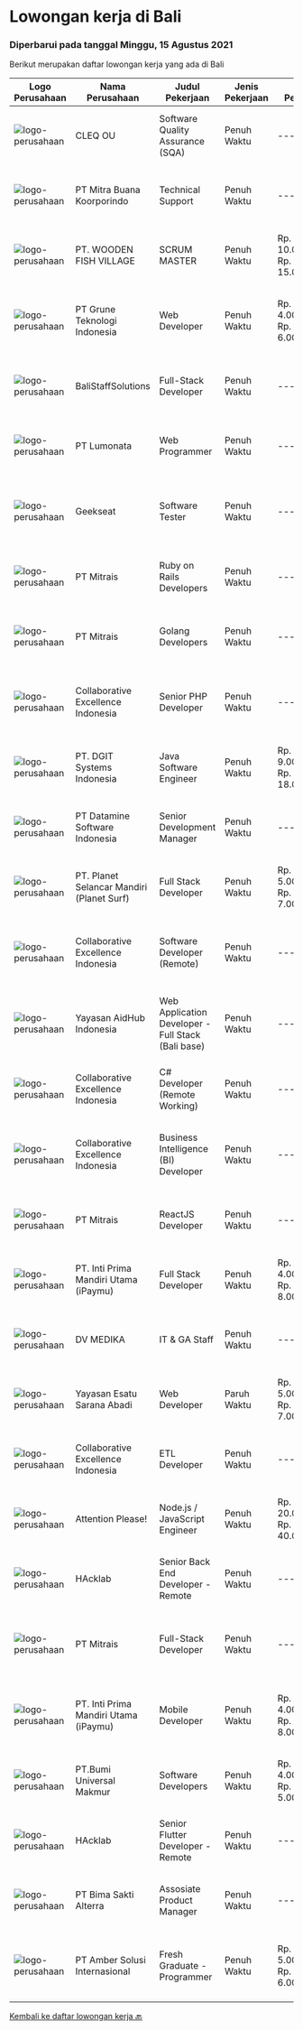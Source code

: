 
  # Lowongan kerja di Bali

  ### Diperbarui pada tanggal Minggu, 15 Agustus 2021

  Berikut merupakan daftar lowongan kerja yang ada di Bali

  |Logo Perusahaan | Nama Perusahaan | Judul Pekerjaan | Jenis Pekerjaan | Gaji Pekerjaan | Lokasi | Deskripsi | Tanggal diunggah | Pranala |
  | -------------- | --------------- | --------------- | --------- | --------- | -------------- | ------- | ----------- | ----------- |
  |![logo-perusahaan](https://image-service-cdn.seek.com.au/83f6c0a379be672bd3733ebae34ee48ae48afc54/ee4dce1061f3f616224767ad58cb2fc751b8d2dc)|CLEQ OU|Software Quality Assurance (SQA)|Penuh Waktu|---|Badung|About ItsavirusItsavirus is a software company with offices in Bali, Singapore and Amsterdam. With a relative small group of people, we work on great...|Sabtu, 14 Agustus 2021|https://www.jobstreet.co.id/id/job/software-quality-assurance-sqa-3593883?token=0~0e1e2f70-87e2-4d25-a254-f7e88037f3b6&sectionRank=1&jobId=jobstreet-id-job-3593883|
|![logo-perusahaan](https://image-service-cdn.seek.com.au/f239709d655cb2106929c841dd2b71edd206015d/ee4dce1061f3f616224767ad58cb2fc751b8d2dc)|PT Mitra Buana Koorporindo|Technical Support|Penuh Waktu|---|Denpasar|Maksimal 35 tahun Pendidikan Minimal SMK / D3 / S1 Teknik Informatika/ Jaringan / Elektro Memiliki pengetahuan tentang Hardware &amp; Software system,...|Jumat, 13 Agustus 2021|https://www.jobstreet.co.id/id/job/technical-support-3600154?token=0~0e1e2f70-87e2-4d25-a254-f7e88037f3b6&sectionRank=2&jobId=jobstreet-id-job-3600154|
|![logo-perusahaan](https://image-service-cdn.seek.com.au/6f2d4bb0fdf84b817cd6a63e97b1236b16f643ef/ee4dce1061f3f616224767ad58cb2fc751b8d2dc)|PT. WOODEN FISH VILLAGE|SCRUM MASTER|Penuh Waktu|Rp. 10.000.000-Rp. 15.000.000|Bali|Manage each project’s scope and timeline Coordinate sprints, retrospective meetings and daily stand-ups Coach team members in Agile frameworks...|Jumat, 13 Agustus 2021|https://www.jobstreet.co.id/id/job/scrum-master-3588612?token=0~0e1e2f70-87e2-4d25-a254-f7e88037f3b6&sectionRank=3&jobId=jobstreet-id-job-3588612|
|![logo-perusahaan](https://image-service-cdn.seek.com.au/bce4433421cbd6d3fbcd407460c54cc5d2693753/ee4dce1061f3f616224767ad58cb2fc751b8d2dc)|PT Grune Teknologi Indonesia|Web Developer|Penuh Waktu|Rp. 4.000.000-Rp. 6.000.000|Denpasar|Job Descriptions: Write programming code, either from scratch or adapting from other source code to meet business requirements. Candidates can choose...|Sabtu, 14 Agustus 2021|https://www.jobstreet.co.id/id/job/web-developer-3589792?token=0~0e1e2f70-87e2-4d25-a254-f7e88037f3b6&sectionRank=4&jobId=jobstreet-id-job-3589792|
|![logo-perusahaan](https://us.123rf.com/450wm/pavelstasevich/pavelstasevich1811/pavelstasevich181101027/112815900-stock-vector-no-image-available-icon-flat-vector.jpg?ver=6)|BaliStaffSolutions|Full-Stack Developer|Penuh Waktu|---|Bali|An international payment platform is looking for an experienced Full-Stack Developer (Bali based, full-time).Responsibilities:·      HTML Front-End...|Jumat, 13 Agustus 2021|https://www.jobstreet.co.id/id/job/full-stack-developer-3599807?token=0~0e1e2f70-87e2-4d25-a254-f7e88037f3b6&sectionRank=5&jobId=jobstreet-id-job-3599807|
|![logo-perusahaan](https://image-service-cdn.seek.com.au/3de98e9c9215f2393d4c138e6c0f5f1400933fcb/ee4dce1061f3f616224767ad58cb2fc751b8d2dc)|PT Lumonata|Web Programmer|Penuh Waktu|---|Badung|Lumonata are an independent design and development studio based in Bali that provides services in the field of website design, website...|Jumat, 13 Agustus 2021|https://www.jobstreet.co.id/id/job/web-programmer-3588179?token=0~0e1e2f70-87e2-4d25-a254-f7e88037f3b6&sectionRank=6&jobId=jobstreet-id-job-3588179|
|![logo-perusahaan](https://image-service-cdn.seek.com.au/961432dbd4f6f598e568bbe95a11411dce0703c4/ee4dce1061f3f616224767ad58cb2fc751b8d2dc)|Geekseat|Software Tester|Penuh Waktu|---|Bali|We’re looking for an experienced Software Tester to join our Awesome Engineering Team at Bali or Bandung (WFH until further notice).As a Software...|Kamis, 12 Agustus 2021|https://www.jobstreet.co.id/id/job/software-tester-3598906?token=0~0e1e2f70-87e2-4d25-a254-f7e88037f3b6&sectionRank=7&jobId=jobstreet-id-job-3598906|
|![logo-perusahaan](https://image-service-cdn.seek.com.au/969b0c47f133a1e0155056a5d964c63953dd6304/ee4dce1061f3f616224767ad58cb2fc751b8d2dc)|PT Mitrais|Ruby on Rails Developers|Penuh Waktu|---|Bali|Build your Career with Mitrais ! We're urgently looking for experienced Ruby On Rails  Developers to be part of our team for an immediate...|Kamis, 12 Agustus 2021|https://www.jobstreet.co.id/id/job/ruby-on-rails-developers-3598722?token=0~0e1e2f70-87e2-4d25-a254-f7e88037f3b6&sectionRank=8&jobId=jobstreet-id-job-3598722|
|![logo-perusahaan](https://image-service-cdn.seek.com.au/969b0c47f133a1e0155056a5d964c63953dd6304/ee4dce1061f3f616224767ad58cb2fc751b8d2dc)|PT Mitrais|Golang Developers|Penuh Waktu|---|Bali|Build your Career with Mitrais!We're looking for experienced Golang Developers to be part of our team. What will you be doing? Liaising with...|Kamis, 12 Agustus 2021|https://www.jobstreet.co.id/id/job/golang-developers-3587780?token=0~0e1e2f70-87e2-4d25-a254-f7e88037f3b6&sectionRank=9&jobId=jobstreet-id-job-3587780|
|![logo-perusahaan](https://image-service-cdn.seek.com.au/7145b1ba6bc0dbd678e2bf86d776dd2b1b9b81f6/ee4dce1061f3f616224767ad58cb2fc751b8d2dc)|Collaborative Excellence Indonesia|Senior PHP Developer|Penuh Waktu|---|Jawa Timur|Responsibilities: Work with Business/Product Owners/product development team/Project Manager to design, develop, maintain and enhance web-based &amp;...|Jumat, 13 Agustus 2021|https://www.jobstreet.co.id/id/job/senior-php-developer-3588892?token=0~0e1e2f70-87e2-4d25-a254-f7e88037f3b6&sectionRank=10&jobId=jobstreet-id-job-3588892|
|![logo-perusahaan](https://image-service-cdn.seek.com.au/e1681d73e68b1b74b5b5136363b820dd70a250df/ee4dce1061f3f616224767ad58cb2fc751b8d2dc)|PT. DGIT Systems Indonesia|Java Software Engineer|Penuh Waktu|Rp. 9.000.000-Rp. 18.000.000|Badung|We are looking for a talented Java engineer to join an experienced team of engineers working on our flagship products Telflow, a next-generation...|Jumat, 13 Agustus 2021|https://www.jobstreet.co.id/id/job/java-software-engineer-3599701?token=0~0e1e2f70-87e2-4d25-a254-f7e88037f3b6&sectionRank=11&jobId=jobstreet-id-job-3599701|
|![logo-perusahaan](https://image-service-cdn.seek.com.au/5fcc638e90b6bfa5413c6b018faccdd8126658c9/ee4dce1061f3f616224767ad58cb2fc751b8d2dc)|PT Datamine Software Indonesia|Senior Development Manager|Penuh Waktu|---|Bali|Senior Development ManagerJob DescriptionThe role:The role is to lead and build remotely a full development team including Delivery, Development, QAQC...|Kamis, 12 Agustus 2021|https://www.jobstreet.co.id/id/job/senior-development-manager-3599053?token=0~0e1e2f70-87e2-4d25-a254-f7e88037f3b6&sectionRank=12&jobId=jobstreet-id-job-3599053|
|![logo-perusahaan](https://image-service-cdn.seek.com.au/9a17f6158932b294e24ba264a1e5b00bc07424ec/ee4dce1061f3f616224767ad58cb2fc751b8d2dc)|PT. Planet Selancar Mandiri (Planet Surf)|Full Stack Developer|Penuh Waktu|Rp. 5.000.000-Rp. 7.000.000|Badung|Requirements: Bachelor of Computer Science/Information System Minimum 20 years old and maximum 30 years old Good analytical &amp; logical thinking...|Jumat, 13 Agustus 2021|https://www.jobstreet.co.id/id/job/full-stack-developer-3588438?token=0~0e1e2f70-87e2-4d25-a254-f7e88037f3b6&sectionRank=13&jobId=jobstreet-id-job-3588438|
|![logo-perusahaan](https://image-service-cdn.seek.com.au/7145b1ba6bc0dbd678e2bf86d776dd2b1b9b81f6/ee4dce1061f3f616224767ad58cb2fc751b8d2dc)|Collaborative Excellence Indonesia|Software Developer (Remote)|Penuh Waktu|---|Jawa Timur|Responsibilities: Work with Product Management and Products Engineering teams to design, develop, maintain and enhance web-based and mobile-based...|Kamis, 12 Agustus 2021|https://www.jobstreet.co.id/id/job/software-developer-remote-3587937?token=0~0e1e2f70-87e2-4d25-a254-f7e88037f3b6&sectionRank=14&jobId=jobstreet-id-job-3587937|
|![logo-perusahaan](https://image-service-cdn.seek.com.au/9b692f209622949279e729a0faf85c537e22289b/ee4dce1061f3f616224767ad58cb2fc751b8d2dc)|Yayasan AidHub Indonesia|Web Application Developer - Full Stack (Bali base)|Penuh Waktu|---|Bali|Responsibilities: This role will report to the IT Manager Candidate must be able to manage the complete software development process of our platform...|Kamis, 12 Agustus 2021|https://www.jobstreet.co.id/id/job/web-application-developer-full-stack-bali-base-3592376?token=0~0e1e2f70-87e2-4d25-a254-f7e88037f3b6&sectionRank=15&jobId=jobstreet-id-job-3592376|
|![logo-perusahaan](https://image-service-cdn.seek.com.au/7145b1ba6bc0dbd678e2bf86d776dd2b1b9b81f6/ee4dce1061f3f616224767ad58cb2fc751b8d2dc)|Collaborative Excellence Indonesia|C# Developer (Remote Working)|Penuh Waktu|---|Jakarta Raya|Responsibilities: Design, coding, and testing of modules for various components of our product framework Capable of understanding and delivering...|Kamis, 12 Agustus 2021|https://www.jobstreet.co.id/id/job/c-developer-remote-working-3587383?token=0~0e1e2f70-87e2-4d25-a254-f7e88037f3b6&sectionRank=16&jobId=jobstreet-id-job-3587383|
|![logo-perusahaan](https://image-service-cdn.seek.com.au/7145b1ba6bc0dbd678e2bf86d776dd2b1b9b81f6/ee4dce1061f3f616224767ad58cb2fc751b8d2dc)|Collaborative Excellence Indonesia|Business Intelligence (BI) Developer|Penuh Waktu|---|Bali|Job Description Develops or modifies data models, ETL processes, and BI tool solutions. Ensures appropriate documentation for all development and...|Jumat, 13 Agustus 2021|https://www.jobstreet.co.id/id/job/business-intelligence-bi-developer-3588900?token=0~0e1e2f70-87e2-4d25-a254-f7e88037f3b6&sectionRank=17&jobId=jobstreet-id-job-3588900|
|![logo-perusahaan](https://image-service-cdn.seek.com.au/969b0c47f133a1e0155056a5d964c63953dd6304/ee4dce1061f3f616224767ad58cb2fc751b8d2dc)|PT Mitrais|ReactJS Developer|Penuh Waktu|---|Bali|We're urgently looking for experienced ReactJS Developers to be part of our team for an immediate start.Our client is a consultancy focused company...|Kamis, 12 Agustus 2021|https://www.jobstreet.co.id/id/job/reactjs-developer-3598724?token=0~0e1e2f70-87e2-4d25-a254-f7e88037f3b6&sectionRank=18&jobId=jobstreet-id-job-3598724|
|![logo-perusahaan](https://image-service-cdn.seek.com.au/25ca052ae49a08073c2615893e1a4fff509a7afa/ee4dce1061f3f616224767ad58cb2fc751b8d2dc)|PT. Inti Prima Mandiri Utama (iPaymu)|Full Stack Developer|Penuh Waktu|Rp. 4.000.000-Rp. 8.000.000|Denpasar|Kami memerlukan Tim Full Stack Developer dengan kemampuan sebagai berikut:  Menguasai Laravel Framework Bisa bekerja dalam TIM Bisa bekerja dalam...|Rabu, 11 Agustus 2021|https://www.jobstreet.co.id/id/job/full-stack-developer-3591309?token=0~0e1e2f70-87e2-4d25-a254-f7e88037f3b6&sectionRank=19&jobId=jobstreet-id-job-3591309|
|![logo-perusahaan](https://image-service-cdn.seek.com.au/e0de190c5a4d58259a906def9cb762c901fd3724/ee4dce1061f3f616224767ad58cb2fc751b8d2dc)|DV MEDIKA|IT & GA Staff|Penuh Waktu|---|Denpasar|Tugas &amp; tanggung jawab: Bertanggung jawab atas peralatan IT dan aset kantor lainnya Melakukan perawatan rutin dan penyelesaian permasalahan...|Senin, 09 Agustus 2021|https://www.jobstreet.co.id/id/job/it-ga-staff-3596156?token=0~0e1e2f70-87e2-4d25-a254-f7e88037f3b6&sectionRank=20&jobId=jobstreet-id-job-3596156|
|![logo-perusahaan](https://image-service-cdn.seek.com.au/c45dc3fabf723b715b801c2eb542d55319eb67ae/ee4dce1061f3f616224767ad58cb2fc751b8d2dc)|Yayasan Esatu Sarana Abadi|Web Developer|Paruh Waktu|Rp. 5.000.000-Rp. 7.000.000|Bali|Memiliki keahlian: PHP Developer (terlebih dgn OpenCart, Magento, WP). Next JS Front end seperti Angular, React Java Script di Google Sheet (add on...|Kamis, 12 Agustus 2021|https://www.jobstreet.co.id/id/job/web-developer-3586857?token=0~0e1e2f70-87e2-4d25-a254-f7e88037f3b6&sectionRank=21&jobId=jobstreet-id-job-3586857|
|![logo-perusahaan](https://image-service-cdn.seek.com.au/7145b1ba6bc0dbd678e2bf86d776dd2b1b9b81f6/ee4dce1061f3f616224767ad58cb2fc751b8d2dc)|Collaborative Excellence Indonesia|ETL Developer|Penuh Waktu|---|Bali|Job Description Developing database objects and creates and automate ETL processes Develop and execute database queries and conduct analysis Provides...|Kamis, 12 Agustus 2021|https://www.jobstreet.co.id/id/job/etl-developer-3587939?token=0~0e1e2f70-87e2-4d25-a254-f7e88037f3b6&sectionRank=22&jobId=jobstreet-id-job-3587939|
|![logo-perusahaan](https://image-service-cdn.seek.com.au/978cfd1b2ac8a8b1bac0aa11650bb3f2383c8744/ee4dce1061f3f616224767ad58cb2fc751b8d2dc)|Attention Please!|Node.js / JavaScript Engineer|Penuh Waktu|Rp. 20.000.000-Rp. 40.000.000|Bali|Seniority: SeniorJob Type: Full TimeAs a JavaScript Backend Engineer, you will create scalable backend features according to user stories in the whole...|Kamis, 12 Agustus 2021|https://www.jobstreet.co.id/id/job/node-js-javascript-engineer-3592073?token=0~0e1e2f70-87e2-4d25-a254-f7e88037f3b6&sectionRank=23&jobId=jobstreet-id-job-3592073|
|![logo-perusahaan](https://image-service-cdn.seek.com.au/3bec079191df606cb874c830a3b6065cdd9a0c7f/ee4dce1061f3f616224767ad58cb2fc751b8d2dc)|HAcklab|Senior Back End Developer - Remote|Penuh Waktu|---|Jakarta Raya|On behalf of our client, a Tech Company focusing on building scalable digital solutions to stimulate growth through technology. We are looking for...|Jumat, 13 Agustus 2021|https://www.jobstreet.co.id/id/job/senior-back-end-developer-remote-3588890?token=0~0e1e2f70-87e2-4d25-a254-f7e88037f3b6&sectionRank=24&jobId=jobstreet-id-job-3588890|
|![logo-perusahaan](https://image-service-cdn.seek.com.au/969b0c47f133a1e0155056a5d964c63953dd6304/ee4dce1061f3f616224767ad58cb2fc751b8d2dc)|PT Mitrais|Full-Stack Developer|Penuh Waktu|---|Bali|Build your Career with Mitrais!  We're looking for experienced Full-Stack Developers to be part of our team. What will you be doing? Coding high...|Kamis, 12 Agustus 2021|https://www.jobstreet.co.id/id/job/full-stack-developer-3598582?token=0~0e1e2f70-87e2-4d25-a254-f7e88037f3b6&sectionRank=25&jobId=jobstreet-id-job-3598582|
|![logo-perusahaan](https://image-service-cdn.seek.com.au/3cfcf3b08437c3b9e8bce9eefde4d326596fb58a/ee4dce1061f3f616224767ad58cb2fc751b8d2dc)|PT. Inti Prima Mandiri Utama (iPaymu)|Mobile Developer|Penuh Waktu|Rp. 4.000.000-Rp. 8.000.000|Denpasar|Kami memerlukan Tim Developer dengan kemampuan sebagai berikut: Menguasai ReactNative Bisa bekerja dalam TIM Bisa bekerja dalam DEADLINE Supel &amp;...|Rabu, 11 Agustus 2021|https://www.jobstreet.co.id/id/job/mobile-developer-3591310?token=0~0e1e2f70-87e2-4d25-a254-f7e88037f3b6&sectionRank=26&jobId=jobstreet-id-job-3591310|
|![logo-perusahaan](https://image-service-cdn.seek.com.au/6ee7e166667ab7fe1c979b7574bf3bd9fe825d24/ee4dce1061f3f616224767ad58cb2fc751b8d2dc)|PT.Bumi Universal Makmur|Software Developers|Penuh Waktu|Rp. 4.000.000-Rp. 5.000.000|Surabaya|Knowledge or Experience in Computer Animation such as Blender and Unreal Engine also encouraged to apply Preferably Staff (non-management &amp;...|Selasa, 10 Agustus 2021|https://www.jobstreet.co.id/id/job/software-developers-3585780?token=0~0e1e2f70-87e2-4d25-a254-f7e88037f3b6&sectionRank=27&jobId=jobstreet-id-job-3585780|
|![logo-perusahaan](https://image-service-cdn.seek.com.au/3bec079191df606cb874c830a3b6065cdd9a0c7f/ee4dce1061f3f616224767ad58cb2fc751b8d2dc)|HAcklab|Senior Flutter Developer - Remote|Penuh Waktu|---|Jakarta Raya|On behalf of our clients, a Tech Company focusing on building scalable digital solutions to stimulate growth through technology. We are looking for...|Jumat, 13 Agustus 2021|https://www.jobstreet.co.id/id/job/senior-flutter-developer-remote-3588891?token=0~0e1e2f70-87e2-4d25-a254-f7e88037f3b6&sectionRank=28&jobId=jobstreet-id-job-3588891|
|![logo-perusahaan](https://image-service-cdn.seek.com.au/3b449304b19b7a5909fe2d6166b69cb2e3dfc9ad/ee4dce1061f3f616224767ad58cb2fc751b8d2dc)|PT Bima Sakti Alterra|Assosiate Product Manager|Penuh Waktu|---|Denpasar|Job Description: Collaborate with UX team to ensure quality of the delivered product meet the good standard of design, user experience and features....|Senin, 09 Agustus 2021|https://www.jobstreet.co.id/id/job/assosiate-product-manager-3596680?token=0~0e1e2f70-87e2-4d25-a254-f7e88037f3b6&sectionRank=29&jobId=jobstreet-id-job-3596680|
|![logo-perusahaan](https://us.123rf.com/450wm/pavelstasevich/pavelstasevich1811/pavelstasevich181101027/112815900-stock-vector-no-image-available-icon-flat-vector.jpg?ver=6)|PT Amber Solusi Internasional|Fresh Graduate - Programmer|Penuh Waktu|Rp. 5.000.000-Rp. 6.000.000|Makassar|Deskripsi PekerjaanProgrammerAmbersof is looking for a group of talents as programmer. Requirements: Stable internet connection at home is a must Have...|Senin, 09 Agustus 2021|https://www.jobstreet.co.id/id/job/fresh-graduate-programmer-3596976?token=0~0e1e2f70-87e2-4d25-a254-f7e88037f3b6&sectionRank=30&jobId=jobstreet-id-job-3596976|


  [Kembali ke daftar lowongan kerja 🔙](../README.md#daftar-lowongan-kerja)
  